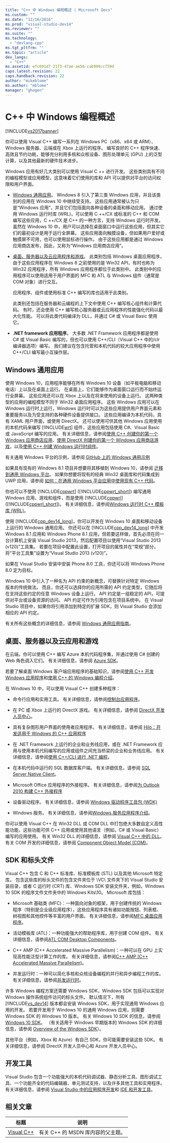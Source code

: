 ```yaml
---
title: "C++ 中 Windows 编程概述 | Microsoft Docs"
ms.custom: ""
ms.date: "12/16/2016"
ms.prod: "visual-studio-dev14"
ms.reviewer: ""
ms.suite: ""
ms.technology: 
  - "devlang-cpp"
ms.tgt_pltfrm: ""
ms.topic: "article"
dev_langs: 
  - "C++"
ms.assetid: efc691d7-21f3-47ae-ae56-cab999ccf59d
caps.latest.revision: 22
caps.handback.revision: 22
author: "mikeblome"
ms.author: "mblome"
manager: "ghogen"
---
```

# C++ 中 Windows 编程概述
[!INCLUDE[vs2017banner](../assembler/inline/includes/vs2017banner.md)]

你可以使用 Visual C\+\+ 编写一系列在 Windows PC（x86、x64 或 ARM）、Windows 服务器、云端或在 Xbox 上运行的程序。 编写良好的 C\+\+ 程序快速、高效且节约功耗，能够充分利用多核和众核设备、图形处理单元 \(GPU\) 上的泛型计算，以及其他最新的硬件技术进步。  
  
 Windows 应用有好几大类别可以使用 Visual C \+\+ 进行开发。 这些类别具有不同的编程模型或应用模型，这意味着它们使用的库和 API 可以提供对平台的访问权限和用户界面。  
  
-   [Windows 通用应用](#BK_WindowsUniversal)。 Windows 8 引入了第三类 Windows 应用，并且该类别的应用在 Windows 10 中继续受支持。 这些应用通常被认为只是“Windows 应用”，并且它们包括面向各种设备的桌面和移动应用。 通过使用 Windows 运行时库 \(WRL\)，可以使用 C \+\+\/CX 或标准的 C\+\+ 和 COM 编写这些应用，C \+\+\/CX 是 C\+\+ 的一种方言，支持 Windows 运行时开发。 虽然在 Windows 10 中，用户可以选择在桌面窗口中运行这些应用，但其实它们的最初设计是用于运行全屏幕。 这些应用面向触摸设备，但如果用户爱好或触摸屏不可用，也可以使用鼠标进行操作。 由于这些应用都是通过 Windows 应用商店发布，因此，又称为“Windows 应用商店应用”。  
  
-   [桌面、服务器以及云应用程序和游戏](#BK_Native)。 此类别包括 Windows 桌面应用程序，由于这些应用程序在 Windows 8 之前使用的是 Win32 API，有时也称为 Win32 应用程序，所有 Windows 应用程序都位于此类别中。 此类别中的应用程序可以使用适用于用户界面的 MFC 和 ATL 与 Windows 组件（通常是 COM 对象）进行交互。  
  
     应用程序、组件或使用标准 C\+\+ 编写的库也适用于此类别。  
  
     此类别还包括在服务器和云编程的上下文中使用 C\+\+ 编写核心组件和计算代码。 有时，还会使用 C\+\+ 编写核心服务器或云应用程序的性能强化代码以最大化性能。 可以将此类代码编译为 DLL，并通过 C\# 或 Visual Basic 使用它。  
  
-   **.NET framework 应用程序**。 大多数 .NET Framework 应用程序都是使用 C\# 或 Visual Basic 编写的，但也可以使用 C\+\+\/CLI（Visual C\+\+ 中的\/clr 编译器选项）编写。 我们建议在包含托管和本机代码的较大应用程序中使用 C\+\+\/CLI 编写最小互操作层。  
  
##  <a name="BK_WindowsUniversal"></a> Windows 通用应用  
 使用 Windows 10，应用程序能够在所有 Windows 10 设备（如平板电脑和移动电话）上以及在桌面上运行。 在桌面上，它们能够作为桌面窗口运行而不始终运行全屏幕。 这些应用还可以在 Xbox 上以及在将来使用的设备上运行。  这两种类型的应用的编程模型不同于 Win32 桌面应用程序。 这些 Windows 应用可以在 Windows 运行时上运行，Windows 运行时可以为这些应用提供用户界面元素和重要服务以及为受支持的各种硬件设备提供接口。 这些应用编译为本机代码，具有 XAML 用户界面，或使用 DirectX。 还可以使用可供其他 Windows 应用使用的本机代码来编写 [!INCLUDE[wrt](../atl/reference/includes/wrt_md.md)] 组件，这些应用包括使用 C\#、Visual Basic 或 JavaScript 编写的应用。 有关详细信息，请参阅[使用 C\+\+ 创建你的第一个 Windows 应用商店应用](http://go.microsoft.com/fwlink/?LinkID=534976)、[使用 DirectX 创建你的第一个 Windows 应用商店游戏](http://go.microsoft.com/fwlink/p/?LinkId=244656)，以及[使用 C\+\+ 创建 Windows 运行时组件](http://go.microsoft.com/fwlink/p/?LinkId=244658)。  
  
 有关通用 Windows 平台的示例，请参阅 [GitHub 上的 Windows 通用示例](https://github.com/Microsoft/Windows-universal-samples)  
  
 如果具有现有的 Windows 8.1 项目并想要将其移植到 Windows 10，请参阅 [迁移到通用 Windows 平台](../porting/porting-to-the-universal-windows-platform-cpp.md)。 如果你想要将现有的经典 Win32 桌面库和代码集成到 UWP 应用，请参阅 [如何：在通用 Windows 平台应用中使用现有 C\+\+ 代码](../porting/how-to-use-existing-cpp-code-in-a-universal-windows-platform-app.md)。  
  
 你也可以不使用 [!INCLUDE[cppwrt](../build/reference/includes/cppwrt_md.md)] \([!INCLUDE[cppwrt_short](../build/reference/includes/cppwrt_short_md.md)]\) 编写通用 Windows 应用、游戏和组件，而是使用 [!INCLUDE[cppwrl](../windows/includes/cppwrl_md.md)] \([!INCLUDE[cppwrl_short](../windows/includes/cppwrl_short_md.md)]\)。 有关详细信息，请参阅[Windows 运行时 C\+\+ 模板库 \(WRL\)](../windows/windows-runtime-cpp-template-library-wrl.md)。  
  
 使用 [!INCLUDE[cpp_dev14_long](../porting/includes/cpp_dev14_long_md.md)]，你可以开发在 Windows 10 桌面和移动设备上运行的 Windows 通用应用。 你还可以在 [!INCLUDE[cpp_dev14_long](../porting/includes/cpp_dev14_long_md.md)] 中开发 Windows 8.1 应用和 Windows Phone 8.1 应用，但若要这样做，首先必须在同一台计算机上安装 Visual Studio 2013，然后配置项目以使用“Visual Studio 2013 \(v120\)”工具集。 若要在项目中配置此设置，打开项目的属性并在“常规”部分，将“平台工具集”设置为“Visual Studio 2013 \(v120\)”。  
  
 如果在 Visual Studio 安装中安装 Phone 8.0 工具，你还可以将 Windows Phone 8.0 定为目标。  
  
 Windows 10 中引入了一种名为 API 约束的新概念，可替换针对特定 Windows 版本的传统做法。 而且，你还可以选择你的应用所需的 API 约定类型，它随后将在支持这些约定的任意 Windows 设备上运行。 API 约定是一组稳定的 API，可提供对平台或设备资源的访问。 API 约定可作为引用包含在项目系统中。 在 Visual Studio 项目中，如果你将引用添加到特定的扩展 SDK，则 Visual Studio 会添加相应的 API 约定。  
  
 有关所有这些概念的详细信息，请参阅 [Windows 通用应用指南](http://go.microsoft.com/fwlink/?LinkId=534605)。  
  
##  <a name="BK_Win32"></a> 桌面、服务器以及云应用和游戏  
 在云端，你可以使用 C\+\+ 编写 Azure 本机代码程序集，并通过使用 C\# 创建的 Web 角色调入它们。 有关详细信息，请参阅 [Azure SDK](http://go.microsoft.com/fwlink/p/?LinkId=256416)。  
  
 若要了解桌面 Windows 客户端应用程序的基础知识，请参阅[使用 C\+\+ 开发 Windows 应用程序](http://msdn.microsoft.com/vstudio//hh304489)和[使用 C\+\+ 的 Windows 编程介绍](http://msdn.microsoft.com/library/windows/desktop/ff381398\(v=vs.85\).aspx)。  
  
 在 Windows 10 中，可以使用 Visual C\+\+ 创建多种程序：  
  
-   命令行应用和实用工具。 有关详细信息，请参阅[控制台应用程序](../windows/console-applications-in-visual-cpp.md)。  
  
-   在 PC 或 Xbox 上运行的 DirectX 游戏。 有关详细信息，请参阅 [DirectX 开发人员中心](http://go.microsoft.com/fwlink/p/?LinkId=256418)。  
  
-   具有复杂图形用户界面的使用者应用程序。 有关详细信息，请参阅 [Hilo：开发适用于 Windows 的 C\+\+ 应用程序](http://go.microsoft.com/fwlink/p/?LinkId=256417)  
  
-   在 .NET Framework 上运行的企业和业务线应用，或在 .NET Framework 应用与使用本机代码编写的应用或组件之间充当桥梁的企业和业务线应用。 有关详细信息，请参阅[使用 C\+\+\/CLI 进行 .NET 编程](../dotnet/dotnet-programming-with-cpp-cli-visual-cpp.md)。  
  
-   在本机代码中运行的 SQL 数据库客户端。 有关详细信息，请参阅 [SQL Server Native Client](http://go.microsoft.com/fwlink/p/?LinkId=256419)。  
  
-   Microsoft Office 应用程序的外接程序。 有关详细信息，请参阅[为 Outlook 2010 构建 C\+\+ 外接程序](http://go.microsoft.com/fwlink/p/?LinkId=256420)  
  
-   设备驱动程序。 有关详细信息，请参阅 [Windows 驱动程序工具包 \(WDK\)](http://go.microsoft.com/fwlink/p/?LinkId=256421)  
  
-   Windows 服务。 有关详细信息，请参阅[Windows 服务应用程序介绍](../Topic/Introduction%20to%20Windows%20Service%20Applications.md)。  
  
 你可以使用 Visual C\+\+ 在 Win32 DLL 或 COM DLL 中打包绝大多数自定义高性能功能，这些功能可供 C\+\+ 应用或使用其他语言（例如，C\# 或 Visual Basic）编写的应用使用。 有关 Win32 DLL 的详细信息，请参阅 [Visual C\+\+ 中的 DLL](../build/dlls-in-visual-cpp.md)。 有关 COM 开发的详细信息，请参阅 [Component Object Model \(COM\)](http://msdn.microsoft.com/zh-cn/375d29a7-a1f3-4bd8-8621-bad7a049b2aa)。  
  
## SDK 和标头文件  
 Visual C\+\+ 包含 C 和 C\+\+ 标准库、标准模板库 \(STL\) 以及其他 Microsoft 特定库。 包含这些库的标头文件的包含文件夹位于 \\VC\\ 文件夹下的 Visual Studio 安装目录，或者 C 运行时 \(CRT\) 库、Windows SDK 安装文件夹，例如，Windows 10 SDK 的程序文件文件夹中的 Windows Kits\\10。  Microsoft 库包括：  
  
-   Microsoft 基础类 \(MFC\)：一种面向对象的框架，用于创建传统的 Windows 程序（特别是企业级应用程序），这些应用程序具有诸如功能按钮、列表框、树视图和其他控件等丰富的用户界面。 有关详细信息，请参阅[MFC 桌面应用程序](../mfc/mfc-desktop-applications.md)。  
  
-   活动模板库 \(ATL\)：一种功能强大的帮助程序库，用于创建 COM 组件。 有关详细信息，请参阅[ATL COM Desktop Components](../atl/atl-com-desktop-components.md)。  
  
-   C\+\+ AMP \(C\+\+ Accelerated Massive Parallelism\)：一种可以在 GPU 上实现高性能泛型计算工作的库。 有关详细信息，请参阅[C\+\+ AMP \(C\+\+ Accelerated Massive Parallelism\)](../parallel/amp/cpp-amp-cpp-accelerated-massive-parallelism.md)。  
  
-   并发运行时：一种可以简化多核和众核设备编程的并行和异步编程工作的库。 有关详细信息，请参阅[并发运行时](../parallel/concrt/concurrency-runtime.md)。  
  
 许多 Windows 编程方案还需要 Windows SDK，Windows SDK 包括可以实现对 Windows 操作系统组件访问的标头文件。 默认情况下，所有 [!INCLUDE[vs_dev14](../ide/includes/vs_dev14_md.md)] 版本都会安装 Windows SDK，用于实现通用 Windows 应用的开发。 若要开发用于 Windows 10 的通用 Windows 应用，则需要 Windows SDK 的 Windows 10 版本。 有关 Windows 10 SDK 的信息，请参阅 [Windows 10 SDK](http://go.microsoft.com/fwlink/p/?LinkId=534603)。 （有关适用于 Windows 早期版本的 Windows SDK 的详细信息，请参阅 [Overview of the Windows SDK](../Topic/Overview%20of%20the%20Windows%20SDK.md)）。  
  
 其他平台（例如，Xbox 和 Azure）有自己 SDK，你可能需要安装这些 SDK。 有关详细信息，请参阅 DirectX 开发人员中心和 Azure 开发人员中心。  
  
## 开发工具  
 Visual Studio 包含一个功能强大的本机代码调试器、静态分析工具、图形调试工具、一个功能齐全的代码编辑器、单元测试支持，以及许多其他工具和实用程序。 有关详细信息，请参阅 [Visual Studio 中的应用程序开发](http://msdn.microsoft.com/zh-cn/97490c1b-a247-41fb-8f2c-bc4c201eff68)和 [IDE 和开发工具](../ide/ide-and-tools-for-visual-cpp-development.md)。  
  
## 相关文章  
  
|标题|说明|  
|--------|--------|  
|[Visual C\+\+](../top/visual-cpp-in-visual-studio-2015.md)|有关 C\+\+ 的 MSDN 库内容的父主题。|
